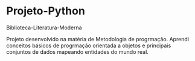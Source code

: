 # Projeto-Python
 Biblioteca-Literatura-Moderna

Projeto desenvolvido na matéria de Metodologia de progrmação. Aprendi conceitos básicos de progrmação orientada a objetos e principais conjuntos de dados mapeando entidades do  mundo real. 



